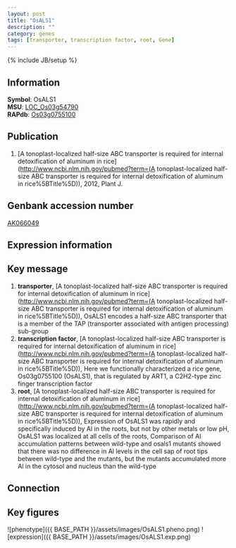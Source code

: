 ```yaml
---
layout: post
title: "OsALS1"
description: ""
category: genes
tags: [transporter, transcription factor, root, Gene]
---
```

{% include JB/setup %}

## Information
__Symbol__: OsALS1  
__MSU__: [LOC_Os03g54790](http://rice.plantbiology.msu.edu/cgi-bin/ORF_infopage.cgi?orf=LOC_Os03g54790)  
__RAPdb__: [Os03g0755100](http://rapdb.dna.affrc.go.jp/viewer/gbrowse_details/irgsp1?name=Os03g0755100)  

## Publication
1. [A tonoplast-localized half-size ABC transporter is required for internal detoxification of aluminum in rice](http://www.ncbi.nlm.nih.gov/pubmed?term=(A tonoplast-localized half-size ABC transporter is required for internal detoxification of aluminum in rice%5BTitle%5D)), 2012, Plant J.

## Genbank accession number
[AK066049](http://www.ncbi.nlm.nih.gov/nuccore/AK066049)

## Expression information

## Key message
1. __transporter__, [A tonoplast-localized half-size ABC transporter is required for internal detoxification of aluminum in rice](http://www.ncbi.nlm.nih.gov/pubmed?term=(A tonoplast-localized half-size ABC transporter is required for internal detoxification of aluminum in rice%5BTitle%5D)),  OsALS1 encodes a half-size ABC transporter that is a member of the TAP (transporter associated with antigen processing) sub-group
2. __transcription factor__, [A tonoplast-localized half-size ABC transporter is required for internal detoxification of aluminum in rice](http://www.ncbi.nlm.nih.gov/pubmed?term=(A tonoplast-localized half-size ABC transporter is required for internal detoxification of aluminum in rice%5BTitle%5D)),  Here we functionally characterized a rice gene, Os03g0755100 (OsALS1), that is regulated by ART1, a C2H2-type zinc finger transcription factor
3. __root__, [A tonoplast-localized half-size ABC transporter is required for internal detoxification of aluminum in rice](http://www.ncbi.nlm.nih.gov/pubmed?term=(A tonoplast-localized half-size ABC transporter is required for internal detoxification of aluminum in rice%5BTitle%5D)),  Expression of OsALS1 was rapidly and specifically induced by Al in the roots, but not by other metals or low pH, OsALS1 was localized at all cells of the roots, Comparison of Al accumulation patterns between wild-type and osals1 mutants showed that there was no difference in Al levels in the cell sap of root tips between wild-type and the mutants, but the mutants accumulated more Al in the cytosol and nucleus than the wild-type

## Connection

## Key figures
![phenotype]({{ BASE_PATH }}/assets/images/OsALS1.pheno.png)
![expression]({{ BASE_PATH }}/assets/images/OsALS1.exp.png)



